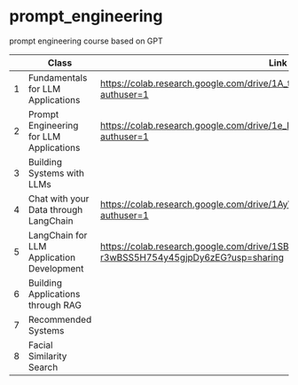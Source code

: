 # prompt_engineering
prompt engineering course based on GPT 

|   | Class                                     | Link                                                                                 |
|---|-------------------------------------------|--------------------------------------------------------------------------------------|
| 1 | Fundamentals for LLM Applications         | https://colab.research.google.com/drive/1A_tAFQxy9roM3OFgm0n6nPEfIdRpwpbG?authuser=1 |
| 2 | Prompt Engineering for LLM Applications   | https://colab.research.google.com/drive/1e_IV-LjsnP_prS4JpOWR17gyLYPOI6ZY?authuser=1 |
| 3 | Building Systems with LLMs                |                                                                                      |
| 4 | Chat with your Data through LangChain     | https://colab.research.google.com/drive/1AyVZLJ4tshqRseFK2aTx-4gFKjEEJm5V?authuser=1 |
| 5 | LangChain for LLM Application Development | https://colab.research.google.com/drive/1SBK4MmxD-r3wBSS5H754y45gjpDy6zEG?usp=sharing|
| 6 | Building Applications through RAG         |                                                                                      |
| 7 | Recommended Systems                       |                                                                                      |
| 8 | Facial Similarity Search                  |                                                                                      |
